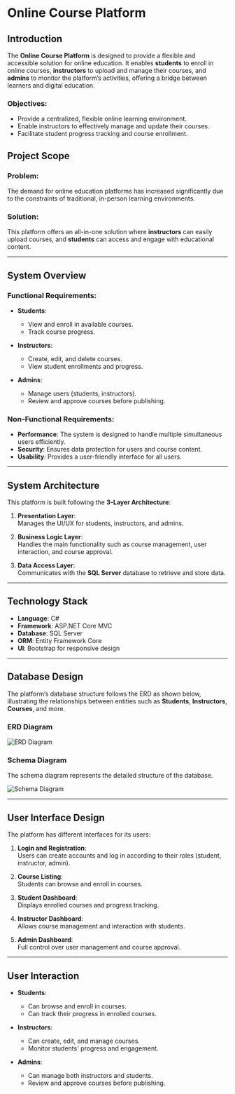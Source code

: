 
# Online Course Platform

## Introduction
The **Online Course Platform** is designed to provide a flexible and accessible solution for online education. It enables **students** to enroll in online courses, **instructors** to upload and manage their courses, and **admins** to monitor the platform’s activities, offering a bridge between learners and digital education.

### Objectives:
- Provide a centralized, flexible online learning environment.
- Enable instructors to effectively manage and update their courses.
- Facilitate student progress tracking and course enrollment.

## Project Scope
### Problem:
The demand for online education platforms has increased significantly due to the constraints of traditional, in-person learning environments.

### Solution:
This platform offers an all-in-one solution where **instructors** can easily upload courses, and **students** can access and engage with educational content.

---

## System Overview

### Functional Requirements:
- **Students**:  
  - View and enroll in available courses.
  - Track course progress.
  
- **Instructors**:  
  - Create, edit, and delete courses.
  - View student enrollments and progress.
  
- **Admins**:  
  - Manage users (students, instructors).
  - Review and approve courses before publishing.

### Non-Functional Requirements:
- **Performance**: The system is designed to handle multiple simultaneous users efficiently.
- **Security**: Ensures data protection for users and course content.
- **Usability**: Provides a user-friendly interface for all users.

---

## System Architecture
This platform is built following the **3-Layer Architecture**:

1. **Presentation Layer**:  
   Manages the UI/UX for students, instructors, and admins.
   
2. **Business Logic Layer**:  
   Handles the main functionality such as course management, user interaction, and course approval.
   
3. **Data Access Layer**:  
   Communicates with the **SQL Server** database to retrieve and store data.

---

## Technology Stack
- **Language**: C#
- **Framework**: ASP.NET Core MVC
- **Database**: SQL Server
- **ORM**: Entity Framework Core
- **UI**: Bootstrap for responsive design

---

## Database Design
The platform’s database structure follows the ERD as shown below, illustrating the relationships between entities such as **Students**, **Instructors**, **Courses**, and more.

### ERD Diagram
![ERD Diagram](Recourses/image/Capture.PNG)

### Schema Diagram
The schema diagram represents the detailed structure of the database.

![Schema Diagram](Recourses/image/Database.PNG)

---

## User Interface Design
The platform has different interfaces for its users:

1. **Login and Registration**:  
   Users can create accounts and log in according to their roles (student, instructor, admin).
   
2. **Course Listing**:  
   Students can browse and enroll in courses.
   
3. **Student Dashboard**:  
   Displays enrolled courses and progress tracking.
   
4. **Instructor Dashboard**:  
   Allows course management and interaction with students.
   
5. **Admin Dashboard**:  
   Full control over user management and course approval.

---

## User Interaction
- **Students**:  
  - Can browse and enroll in courses.
  - Can track their progress in enrolled courses.
  
- **Instructors**:  
  - Can create, edit, and manage courses.
  - Monitor students' progress and engagement.
  
- **Admins**:  
  - Can manage both instructors and students.
  - Review and approve courses before publishing.


